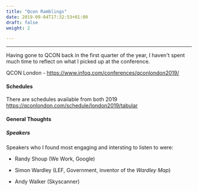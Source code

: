 ```yaml
---
title: "Qcon Ramblings"
date: 2019-09-04T17:32:53+01:00
draft: false
weight: 2

---
```


--- 

Having gone to QCON back in the first quarter of the year, I haven't spent much time to reflect on what I picked up at the conference.

QCON London - https://www.infoq.com/conferences/qconlondon2019/

#### Schedules

There are schedules available from both 2019
https://qconlondon.com/schedule/london2019/tabular

#### General Thoughts

##### Speakers

Speakers who I found most engaging and intersting to listen to were:

* Randy Shoup (We Work, Google)

* Simon Wardley (LEF, Government, inventor of the _Wardley Map_)

* Andy Walker (Skyscanner)
